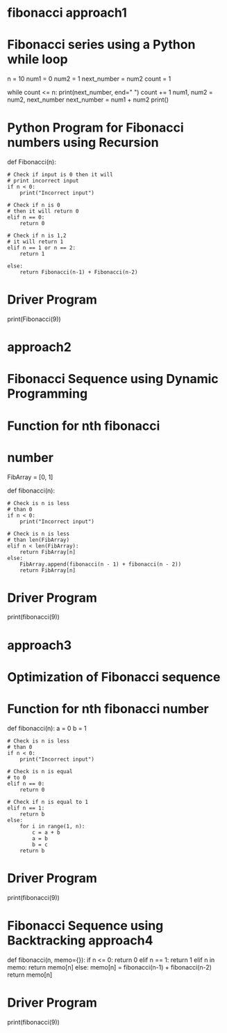 # fibonacci approach1
# Fibonacci series using a Python while loop
n = 10
num1 = 0
num2 = 1
next_number = num2 
count = 1

while count <= n:
	print(next_number, end=" ")
	count += 1
	num1, num2 = num2, next_number
	next_number = num1 + num2
print()


# Python Program for Fibonacci numbers using Recursion  
def Fibonacci(n):

	# Check if input is 0 then it will
	# print incorrect input
	if n < 0:
		print("Incorrect input")

	# Check if n is 0
	# then it will return 0
	elif n == 0:
		return 0

	# Check if n is 1,2
	# it will return 1
	elif n == 1 or n == 2:
		return 1

	else:
		return Fibonacci(n-1) + Fibonacci(n-2)


# Driver Program
print(Fibonacci(9))

# approach2
#  Fibonacci Sequence using Dynamic Programming
# Function for nth fibonacci 
# number
FibArray = [0, 1]

def fibonacci(n):

	# Check is n is less 
	# than 0
	if n < 0:
		print("Incorrect input")
		
	# Check is n is less 
	# than len(FibArray)
	elif n < len(FibArray):
		return FibArray[n]
	else:	 
		FibArray.append(fibonacci(n - 1) + fibonacci(n - 2))
		return FibArray[n]

# Driver Program
print(fibonacci(9))


# approach3
# Optimization of Fibonacci sequence
# Function for nth fibonacci number 
def fibonacci(n):
	a = 0
	b = 1
	
	# Check is n is less
	# than 0
	if n < 0:
		print("Incorrect input")
		
	# Check is n is equal
	# to 0
	elif n == 0:
		return 0
	
	# Check if n is equal to 1
	elif n == 1:
		return b
	else:
		for i in range(1, n):
			c = a + b
			a = b
			b = c
		return b

# Driver Program
print(fibonacci(9))


# Fibonacci Sequence using Backtracking approach4
def fibonacci(n, memo={}):
	if n <= 0:
		return 0
	elif n == 1:
		return 1
	elif n in memo:
		return memo[n]
	else:
		memo[n] = fibonacci(n-1) + fibonacci(n-2)
		return memo[n]

# Driver Program
print(fibonacci(9))



